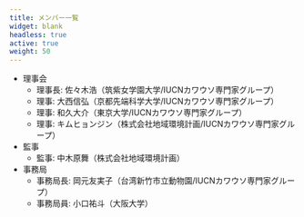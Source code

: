 ```yaml
---
title: メンバー一覧
widget: blank
headless: true
active: true
weight: 50
---
```

* 理事会
  * 理事長: 佐々木浩（筑紫女学園大学/IUCNカワウソ専門家グループ）
  * 理事: 大西信弘（京都先端科学大学/IUCNカワウソ専門家グループ）
  * 理事: 和久大介（東京大学/IUCNカワウソ専門家グループ）
  * 理事: キムヒョンジン（株式会社地域環境計画/IUCNカワウソ専門家グループ）
* 監事
  * 監事: 中木原舞（株式会社地域環境計画）
* 事務局
  * 事務局長: 岡元友実子（台湾新竹市立動物園/IUCNカワウソ専門家グループ）
  * 事務局員: 小口祐斗（大阪大学）

